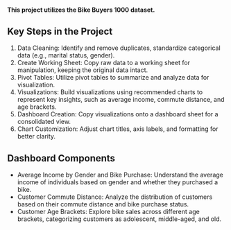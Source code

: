 #### This project utilizes the Bike Buyers 1000 dataset.

## Key Steps in the Project
1. Data Cleaning: Identify and remove duplicates, standardize categorical data (e.g., marital status, gender).
2. Create Working Sheet: Copy raw data to a working sheet for manipulation, keeping the original data intact.
3. Pivot Tables: Utilize pivot tables to summarize and analyze data for visualization.
4. Visualizations: Build visualizations using recommended charts to represent key insights, such as average income, commute distance, and age brackets.
5. Dashboard Creation: Copy visualizations onto a dashboard sheet for a consolidated view.
6. Chart Customization: Adjust chart titles, axis labels, and formatting for better clarity.

## Dashboard Components
- Average Income by Gender and Bike Purchase: Understand the average income of individuals based on gender and whether they purchased a bike.
- Customer Commute Distance: Analyze the distribution of customers based on their commute distance and bike purchase status.
- Customer Age Brackets: Explore bike sales across different age brackets, categorizing customers as adolescent, middle-aged, and old.






